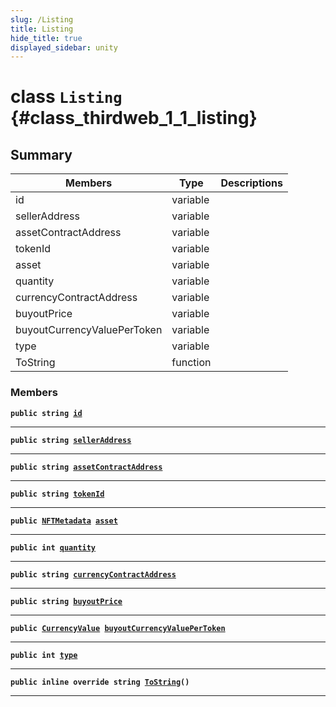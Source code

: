 ```yaml
---
slug: /Listing
title: Listing
hide_title: true
displayed_sidebar: unity
---
```


# class `Listing` {#class_thirdweb_1_1_listing}

## Summary

| Members                     | Type     | Descriptions |
| --------------------------- | -------- | ------------ |
| id                          | variable |              |
| sellerAddress               | variable |              |
| assetContractAddress        | variable |              |
| tokenId                     | variable |              |
| asset                       | variable |              |
| quantity                    | variable |              |
| currencyContractAddress     | variable |              |
| buyoutPrice                 | variable |              |
| buyoutCurrencyValuePerToken | variable |              |
| type                        | variable |              |
| ToString                    | function |              |

### Members

**`public string `[`id`](#class_thirdweb_1_1_listing_1aa16cf72440dbc432aa4a1fc4d0f89c2d)**

---

**`public string `[`sellerAddress`](#class_thirdweb_1_1_listing_1aa4f60559c5c95c0a349aeaa1d199f362)**

---

**`public string `[`assetContractAddress`](#class_thirdweb_1_1_listing_1a45a413b17e3286c09b5fd5ed1136e0c6)**

---

**`public string `[`tokenId`](#class_thirdweb_1_1_listing_1a3e50344cac62665a63f817ef763a30a1)**

---

**`public `[`NFTMetadata`](docs/unity/NFTMetadata.md#struct_thirdweb_1_1_n_f_t_metadata)` `[`asset`](#class_thirdweb_1_1_listing_1ad85828a9a53c162d924556c780e815f9)**

---

**`public int `[`quantity`](#class_thirdweb_1_1_listing_1a08ed2f930b90c224440d0a2900d973a4)**

---

**`public string `[`currencyContractAddress`](#class_thirdweb_1_1_listing_1a67411a100cec6d8a77c6218873bea2ed)**

---

**`public string `[`buyoutPrice`](#class_thirdweb_1_1_listing_1a68e6b549b1e02369006b9b2fb15e63ce)**

---

**`public `[`CurrencyValue`](docs/unity/CurrencyValue.md#struct_thirdweb_1_1_currency_value)` `[`buyoutCurrencyValuePerToken`](#class_thirdweb_1_1_listing_1a49954d5b1cc463cd7a6dfd33058cc41d)**

---

**`public int `[`type`](#class_thirdweb_1_1_listing_1aeba88a288b054d910b2683e93f327103)**

---

**`public inline override string `[`ToString`](#class_thirdweb_1_1_listing_1a64e953e8c6abfdc56b552e4ead712bd7)`()`**

---
